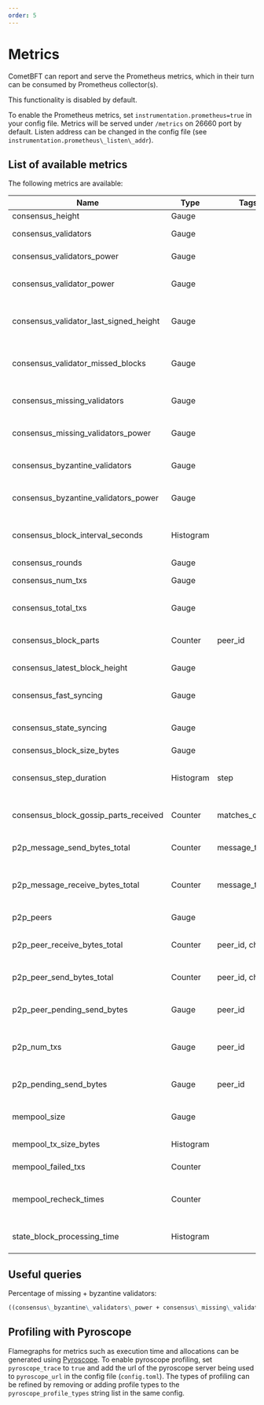 ```yaml
---
order: 5
---
```


# Metrics

CometBFT can report and serve the Prometheus metrics, which in their turn can
be consumed by Prometheus collector(s).

This functionality is disabled by default.

To enable the Prometheus metrics, set `instrumentation.prometheus=true` in your
config file. Metrics will be served under `/metrics` on 26660 port by default.
Listen address can be changed in the config file (see
`instrumentation.prometheus\_listen\_addr`).

## List of available metrics

The following metrics are available:

| **Name**                                   | **Type**  | **Tags**         | **Description**                                                        |
|--------------------------------------------|-----------|------------------|------------------------------------------------------------------------|
| consensus\_height                          | Gauge     |                  | Height of the chain                                                    |
| consensus\_validators                      | Gauge     |                  | Number of validators                                                   |
| consensus\_validators\_power               | Gauge     |                  | Total voting power of all validators                                   |
| consensus\_validator\_power                | Gauge     |                  | Voting power of the node if in the validator set                       |
| consensus\_validator\_last\_signed\_height | Gauge     |                  | Last height the node signed a block, if the node is a validator        |
| consensus\_validator\_missed\_blocks       | Gauge     |                  | Total amount of blocks missed for the node, if the node is a validator |
| consensus\_missing\_validators             | Gauge     |                  | Number of validators who did not sign                                  |
| consensus\_missing\_validators\_power      | Gauge     |                  | Total voting power of the missing validators                           |
| consensus\_byzantine\_validators           | Gauge     |                  | Number of validators who tried to double sign                          |
| consensus\_byzantine\_validators\_power    | Gauge     |                  | Total voting power of the byzantine validators                         |
| consensus\_block\_interval\_seconds        | Histogram |                  | Time between this and last block (Block.Header.Time) in seconds        |
| consensus\_rounds                          | Gauge     |                  | Number of rounds                                                       |
| consensus\_num\_txs                        | Gauge     |                  | Number of transactions                                                 |
| consensus\_total\_txs                      | Gauge     |                  | Total number of transactions committed                                 |
| consensus\_block\_parts                    | Counter   | peer\_id         | Number of blockparts transmitted by peer                               |
| consensus\_latest\_block\_height           | Gauge     |                  | /status sync\_info number                                              |
| consensus\_fast\_syncing                   | Gauge     |                  | Either 0 (not fast syncing) or 1 (syncing)                             |
| consensus\_state\_syncing                  | Gauge     |                  | Either 0 (not state syncing) or 1 (syncing)                            |
| consensus\_block\_size\_bytes              | Gauge     |                  | Block size in bytes                                                    |
| consensus\_step\_duration                  | Histogram | step             | Histogram of durations for each step in the consensus protocol         |
| consensus\_block\_gossip\_parts\_received  | Counter   | matches\_current | Number of block parts received by the node                             |
| p2p\_message\_send\_bytes\_total           | Counter   | message\_type    | Number of bytes sent to all peers per message type                     |
| p2p\_message\_receive\_bytes\_total        | Counter   | message\_type    | Number of bytes received from all peers per message type               |
| p2p\_peers                                 | Gauge     |                  | Number of peers node's connected to                                    |
| p2p\_peer\_receive\_bytes\_total           | Counter   | peer\_id, chID   | Number of bytes per channel received from a given peer                 |
| p2p\_peer\_send\_bytes\_total              | Counter   | peer\_id, chID   | Number of bytes per channel sent to a given peer                       |
| p2p\_peer\_pending\_send\_bytes            | Gauge     | peer\_id         | Number of pending bytes to be sent to a given peer                     |
| p2p\_num\_txs                              | Gauge     | peer\_id         | Number of transactions submitted by each peer\_id                      |
| p2p\_pending\_send\_bytes                  | Gauge     | peer\_id         | Amount of data pending to be sent to peer                              |
| mempool\_size                              | Gauge     |                  | Number of uncommitted transactions                                     |
| mempool\_tx\_size\_bytes                   | Histogram |                  | Transaction sizes in bytes                                             |
| mempool\_failed\_txs                       | Counter   |                  | Number of failed transactions                                          |
| mempool\_recheck\_times                    | Counter   |                  | Number of transactions rechecked in the mempool                        |
| state\_block\_processing\_time             | Histogram |                  | Time between BeginBlock and EndBlock in ms                             |


## Useful queries

Percentage of missing + byzantine validators:

```md
((consensus\_byzantine\_validators\_power + consensus\_missing\_validators\_power) / consensus\_validators\_power) * 100
```

## Profiling with Pyroscope

Flamegraphs for metrics such as execution time and allocations can be generated
using [Pyroscope](https://pyroscope.io/docs/). To enable pyroscope profiling,
set `pyroscope_trace` to `true`  and add the url of the pyroscope server being
used to `pyroscope_url` in the config file (`config.toml`). The types of
profiling can be refined by removing or adding profile types to the
`pyroscope_profile_types` string list in the same config.

